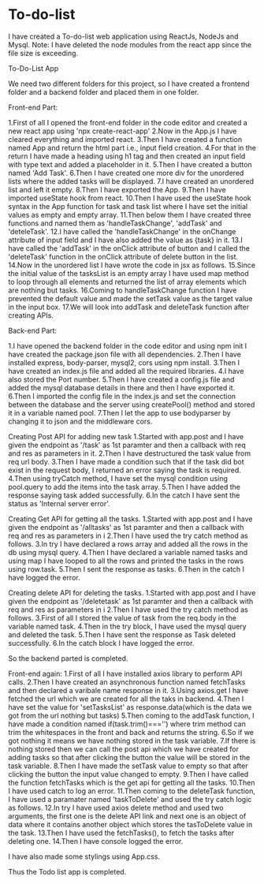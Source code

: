 # To-do-list
I have created a To-do-list web application using ReactJs, NodeJs and Mysql.
Note: I have deleted the node modules from the react app since the file size is exceeding.

To-Do-List App

We need two different folders for this project, so I have created a frontend folder and a backend folder and placed them in one folder.

Front-end Part:

1.First of all I opened the front-end folder in the code editor and created a new react app using 'npx create-react-app'
2.Now in the App.js I have cleared everything and imported react.
3.Then I have created a function named App and return the html part i.e., input field creation.
4.For that in the return I have made a heading using h1 tag and then created an input field with type text and added a placeholder in it.
5.Then I have created a button named 'Add Task'.
6.Then I have created one more div for the unordered lists where the added tasks will be displayed.
7.I have created an unordered list and left it empty.
8.Then I have exported the App.
9.Then I have imported useState hook from react.
10.Then I have used the useState hook syntax in the App function for task and task list where I have set the initial values as empty and empty array.
11.Then below them I have created three functions and named them as 'handleTaskChange', 'addTask' and 'deteleTask'.
12.I have called the 'handleTaskChange' in the onChange attribute of input field and I have also added the value as {task} in it.
13.I have called the 'addTask' in the onClick attribute of button and I called the 'deleteTask' function in the onClick attribute of delete button in the list.
14.Now in the unordered list I have wrote the code in jsx as follows.
15.Since the initial value of the tasksList is an empty array I have used map method to loop through all elements and returned the list of 
   array elements which are nothing but tasks.
16.Coming to handleTaskChange function I have prevented the default value and made the setTask value as the target value in the input box.
17.We will look into addTask and deleteTask function after creating APIs.


Back-end Part:

1.I have opened the backend folder in the code editor and using npm init I have created the package.json file with all dependencies.
2.Then I have installed express, body-parser, mysql2, cors using npm install.
3.Then I have created an index.js file and added all the required libraries.
4.I have also stored the Port number.
5.Then I have created a config.js file and added the mysql database details in there and then I have exported it.
6.Then I imported the config file in the index.js and set the connection between the database and the server using createPool() method and stored
  it in a variable named pool.
7.Then I let the app to use bodyparser by changing it to json and the middleware cors.

 Creating Post API for adding new task
 1.Started with app.post and I have given the endpoint as '/task' as 1st paramter and then a callback with req and res as parameters in it.
 2.Then I have destructured the task value from req url body.
 3.Then I have made a condition such that if the task did bot exist in the request body, I returned an error saying the task is required.
 4.Then using tryCatch method, I have set the mysql condition using pool.query to add the items into the task array.
 5.Then I have added the response saying task added successfully.
 6.In the catch I have sent the status as 'Internal server error'.


 Creating Get API for getting all the tasks.
 1.Started with app.post and I have given the endpoint as '/alltasks' as 1st paramter and then a callback with req and res as parameters in i
 2.Then I have used the try catch method as follows.
 3.In try I have declared a rows array and added all the rows in the db using mysql query.
 4.Then I have declared a variable named tasks and using map I have looped to all the rows and printed the tasks in the rows using row.task.
 5.Then I sent the response as tasks.
 6.Then in the catch I have logged the error.

 Creating delete API for deleting the tasks.
 1.Started with app.post and I have given the endpoint as '/deletetask' as 1st paramter and then a callback with req and res as parameters in i
 2.Then I have used the try catch method as follows.
 3.First of all I stored the value of task from the req.body in the variable named task.
 4.Then in the try block, I have used the mysql query and deleted the task.
 5.Then I have sent the response as Task deleted successfully.
 6.In the catch block I have logged the error.

So the backend parted is completed.

Front-end again:
1.First of all I have installed axios library to perform API calls.
2.Then I have created an asynchronous function named fetchTasks and then declared a varibale name response in it.
3.Using axios.get I have fetched the url which we are created for all the taks in backend.
4.Then I have set the value for 'setTasksList' as response.data(which is the data we got from the url nothing but tasks)
5.Then coming to the addTask function, I have made a condition named if(task.trim()==='') where trim method can trim the whitespaces in the front and back and returns the string.
6.So if we got nothing it means we have nothing stored in the task variable.
7.If there is nothing stored then we can call the post api which we have created for adding tasks so that after clicking the button the value will be stored in the task variable.
8.Then I have made the setTask value to empty so that after clicking the button the input value changed to empty.
9.Then I have called the function fetchTasks which is the get api for getting all the tasks.
10.Then I have used catch to log an error.
11.Then coming to the deleteTask function, I have used a paramater named 'taskToDelete' and used the try catch logic as follows.
12.In try I have used axios delete method and used two arguments, the first one is the delete API link and next one is an object of data where it contains
   another object which stores the tasToDelete value in the task.
13.Then I have used the fetchTasks(), to fetch the tasks after deleting one.
14.Then I have console logged the error.

I have also made some stylings using App.css.

Thus the Todo list app is completed.















